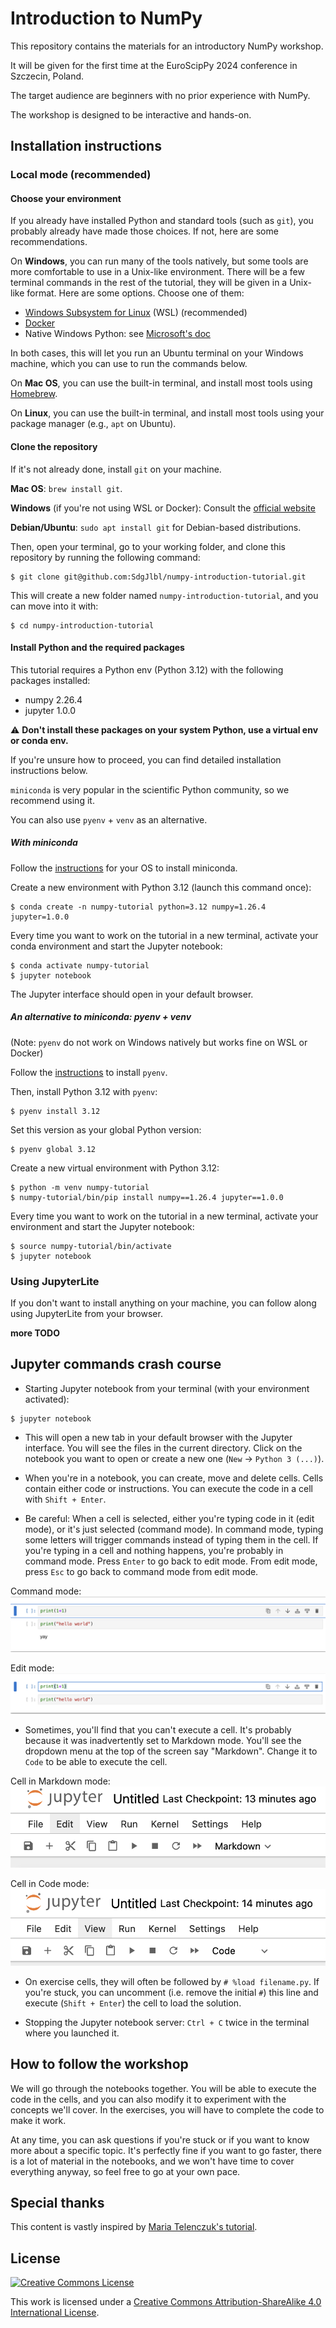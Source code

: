 # Introduction to NumPy

This repository contains the materials for an introductory NumPy workshop.

It will be given for the first time at the EuroScipPy 2024 conference in Szczecin, Poland.

The target audience are beginners with no prior experience with NumPy.

The workshop is designed to be interactive and hands-on.

## Installation instructions

### Local mode (recommended)

#### Choose your environment

If you already have installed Python and standard tools (such as `git`), you probably
already have made those choices. If not, here are some recommendations.

On **Windows**, you can run many of the tools natively, but some tools are more
comfortable to use in a Unix-like environment. There will be a few terminal
commands in the rest of the tutorial, they will be given in a Unix-like format.
Here are some options. Choose one of them:
- [Windows Subsystem for Linux](https://learn.microsoft.com/en-us/windows/wsl/install)
  (WSL) (recommended)
- [Docker](https://docs.docker.com/desktop/install/windows-install/)
- Native Windows Python: see
  [Microsoft's doc](https://learn.microsoft.com/en-us/windows/python/beginners)

In both cases, this will let you run an Ubuntu terminal on your Windows
machine, which you can use to run the commands below.

On **Mac OS**, you can use the built-in terminal, and install most tools
using [Homebrew](https://brew.sh/).

On **Linux**, you can use the built-in terminal, and install most tools
using your package manager (e.g., `apt` on Ubuntu).

#### Clone the repository

If it's not already done, install `git` on your machine.

**Mac OS**: `brew install git`.

**Windows** (if you're not using WSL or Docker): Consult the [official website](https://git-scm.com/download/win)

**Debian/Ubuntu**: `sudo apt install git` for Debian-based distributions.

Then, open your terminal, go to your working folder, and clone this repository by running the following command:

```console
$ git clone git@github.com:SdgJlbl/numpy-introduction-tutorial.git
```

This will create a new folder named `numpy-introduction-tutorial`, and you can move into it with:

```console
$ cd numpy-introduction-tutorial
```

#### Install Python and the required packages

This tutorial requires a Python env (Python 3.12) with the following packages installed:
- numpy 2.26.4
- jupyter 1.0.0

⚠️ **Don't install these packages on your system Python, use a virtual env or conda env.**

If you're unsure how to proceed, you can find detailed installation instructions below.

`miniconda` is very popular in the scientific Python community, so we recommend using it.

You can also use `pyenv` + `venv` as an alternative.

##### With miniconda

Follow the
[instructions](https://docs.anaconda.com/miniconda/miniconda-install/) for your
OS to install miniconda.

Create a new environment with Python 3.12 (launch this command once):

```console
$ conda create -n numpy-tutorial python=3.12 numpy=1.26.4 jupyter=1.0.0
```

Every time you want to work on the tutorial in a new terminal, activate your
conda environment and start the Jupyter notebook:

```console
$ conda activate numpy-tutorial
$ jupyter notebook
```

The Jupyter interface should open in your default browser.


##### An alternative to miniconda: pyenv + venv

(Note: `pyenv` do not work on Windows natively but works fine on WSL or Docker)

Follow the
[instructions](https://github.com/pyenv/pyenv?tab=readme-ov-file#installation)
to install `pyenv`.

Then, install Python 3.12 with `pyenv`:

```console
$ pyenv install 3.12
```

Set this version as your global Python version:

```console
$ pyenv global 3.12
```

Create a new virtual environment with Python 3.12:

```console
$ python -m venv numpy-tutorial
$ numpy-tutorial/bin/pip install numpy==1.26.4 jupyter==1.0.0
```

Every time you want to work on the tutorial in a new terminal, activate your
environment and start the Jupyter notebook:

```console
$ source numpy-tutorial/bin/activate
$ jupyter notebook
```

### Using JupyterLite

If you don't want to install anything on your machine, you can follow along using JupyterLite from your browser.

**more TODO**

## Jupyter commands crash course

* Starting Jupyter notebook from your terminal (with your environment activated):
```console
$ jupyter notebook
```

* This will open a new tab in your default browser with the Jupyter interface.
  You will see the files in the current directory. Click on the notebook you
  want to open or create a new one (`New` -> `Python 3 (...)`).

* When you're in a notebook, you can create, move and delete cells. Cells
  contain either code or instructions. You can execute the code in a cell with
  `Shift + Enter`.

* Be careful: When a cell is selected, either you're typing code in it (edit
  mode), or it's just selected (command mode). In command mode, typing some
  letters will trigger commands instead of typing them in the cell. If you're
  typing in a cell and nothing happens, you're probably in command mode. Press
  `Enter` to go back to edit mode. From edit mode, press `Esc` to go back to
  command mode from edit mode.

Command mode:
![command mode](images/command_mode.png)

Edit mode:
![edit mode](images/edit_mode.png)

* Sometimes, you'll find that you can't execute a cell. It's probably because
  it was inadvertently set to Markdown mode. You'll see the dropdown menu at the
  top of the screen say "Markdown". Change it to `Code` to be able to execute the cell.

Cell in Markdown mode:
![markdown mode](images/cell_markdown.png)

Cell in Code mode:
![code mode](images/cell_code.png)

* On exercise cells, they will often be followed by `# %load filename.py`. If
  you're stuck, you can uncomment (i.e. remove the initial `#`) this line and
  execute (`Shift + Enter`) the cell to load the solution.

* Stopping the Jupyter notebook server: `Ctrl + C` twice in the terminal where you launched it.

## How to follow the workshop

We will go through the notebooks together. You will be able to execute the code
in the cells, and you can also modify it to experiment with the concepts we'll
cover. In the exercises, you will have to complete the code to make it work.

At any time, you can ask questions if you're stuck or if you want to know more
about a specific topic.
It's perfectly fine if you want to go faster, there is a lot of material in
the notebooks, and we won't have time to cover everything anyway, so feel free
to go at your own pace.

## Special thanks

This content is vastly inspired by [Maria Telenczuk's tutorial](https://github.com/maikia/numpy-demo?).

## License

<a rel="license" href="http://creativecommons.org/licenses/by-sa/4.0/"><img alt="Creative Commons License" style="border-width:0" src="https://i.creativecommons.org/l/by-sa/4.0/80x15.png" /></a><br />

This work is licensed under a [Creative Commons Attribution-ShareAlike 4.0 International License](http://creativecommons.org/licenses/by-sa/4.0/).
